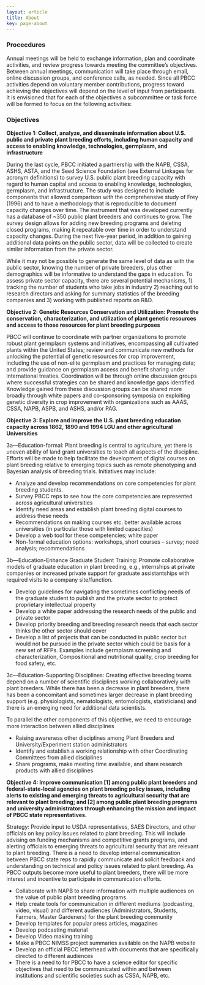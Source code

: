 ```yaml
---
layout: article
title: About
key: page-about
---
```


### Procecdures

Annual meetings will be held to exchange information, plan and coordinate activities, and review progress towards meeting the committee’s objectives. Between annual meetings, communication will take place through email, online discussion groups, and conference calls, as needed. Since all PBCC activities depend on voluntary member contributions, progress toward achieving the objectives will depend on the level of input from participants. It is envisioned that for each of the objectives a subcommittee or task force will be formed to focus on the following activities: 

### Objectives

**Objective 1: Collect, analyze, and disseminate information about U.S. public and private plant breeding efforts, including human capacity and access to enabling knowledge, technologies, germplasm, and infrastructure**

During the last cycle, PBCC initiated a partnership with the NAPB, CSSA, ASHS, ASTA, and the Seed Science Foundation (see External Linkages for acronym definitions) to survey U.S. public plant breeding capacity with regard to human capital and access to enabling knowledge, technologies, germplasm, and infrastructure. The study was designed to include components that allowed comparison with the comprehensive study of Frey (1996) and to have a methodology that is reproducible to document capacity changes over time.  The instrument that was developed currently has a database of ~350 public plant breeders and continues to grow. The survey design allows for adding new breeding programs and deleting closed programs, making it repeatable over time in order to understand capacity changes. During the next five-year period, in addition to gaining additional data points on the public sector, data will be collected to create similar information from the private sector.

While it may not be possible to generate the same level of data as with the public sector, knowing the number of private breeders, plus other demographics will be informative to understand the gaps in education. To assess private sector capacity, there are several potential mechanisms, 1) tracking the number of students who take jobs in industry 2) reaching out to research directors and asking for summary statistics of the breeding companies and 3) working with published reports on R&D.  

**Objective 2: Genetic Resources Conservation and Utilization: Promote the conservation, characterization, and utilization of plant genetic resources and access to those resources for plant breeding purposes**

PBCC will continue to coordinate with partner organizations to promote robust plant germplasm systems and initiatives, encompassing all cultivated plants within the United States; review and communicate new methods for unlocking the potential of genetic resources for crop improvement, including the use of non-elite germplasm and practices for managing data; and provide guidance on germplasm access and benefit sharing under international treaties. Coordination will be through online discussion groups where successful strategies can be shared and knowledge gaps identified. Knowledge gained from these discussion groups can be shared more broadly through white papers and co-sponsoring symposia on exploiting genetic diversity in crop improvement with organizations such as AAAS, CSSA, NAPB, ASPB, and ASHS, and/or PAG. 

**Objective 3: Explore and improve the U.S. plant breeding education capacity across 1862, 1890 and 1994 LGU and other agricultural Universities**

3a—Education-formal: Plant breeding is central to agriculture, yet there is uneven ability of land grant universities to teach all aspects of the discipline. Efforts will be made to help facilitate the development of digital courses on plant breeding relative to emerging topics such as remote phenotyping and Bayesian analysis of breeding trials. Initiatives may include:

  * Analyze and develop recommendations on core competencies for plant breeding students.
  * Survey PBCC reps to see how the core competencies are represented across agricultural universities
  * Identify need areas and establish plant breeding digital courses to address these needs
  * Recommendations on making courses etc. better available across universities (in particular those with limited capacities)
  * Develop a web tool for these competencies; white paper
  * Non-formal education options: workshops, short courses – survey; need analysis; recommendations

3b—Education-Enhance Graduate Student Training: Promote collaborative models of graduate education in plant breeding, e.g., internships at private companies or increased private support for graduate assistantships with required visits to a company site/function.

  * Develop guidelines for navigating the sometimes conflicting needs of the graduate student to publish and the private sector to protect proprietary intellectual property
  * Develop a white paper addressing the research needs of the public and private sector
  * Develop priority breeding and breeding research needs that each sector thinks the other sector should cover
  * Develop a list of projects that can be conducted in public sector but would not be pursued in the private sector which could be basis for a new set of RFPs. Examples include germplasm screening and characterization, Compositional and nutritional quality, crop breeding for food safety, etc.

3c—Education-Supporting Disciplines: Creating effective breeding teams depend on a number of scientific disciplines working collaboratively with plant breeders. While there has been a decrease in plant breeders, there has been a concomitant and sometimes larger decrease in plant breeding support (e.g. physiologists, nematologists, entomologists, statisticians) and there is an emerging need for additional data scientists.

To parallel the other components of this objective, we need to encourage more interaction between allied disciplines

  * Raising awareness other disciplines among Plant Breeders and University/Experiment station administrators
  * Identify and establish a working relationship with other Coordinating Committees from allied disciplines
  * Share programs, make meeting time available, and share research products with allied disciplines

**Objective 4: Improve communication [1] among public plant breeders and federal-state-local agencies on plant breeding policy issues, including alerts to existing and emerging threats to agricultural security that are relevant to plant breeding; and [2] among public plant breeding programs and university administrators through enhancing the mission and impact of PBCC state representatives.**

Strategy: Provide input to USDA representatives, SAES Directors, and other officials on key policy issues related to plant breeding. This will include advising on funding mechanisms and competitive grants programs, and alerting officials to emerging threats to agricultural security that are relevant to plant breeding. There is a need to develop internal communication between PBCC state reps to rapidly communicate and solicit feedback and understanding on technical and policy issues related to plant breeding. As PBCC outputs become more useful to plant breeders, there will be more interest and incentive to participate in communication efforts.

  * Collaborate with NAPB to share information with multiple audiences on the value of public plant breeding programs.
  * Help create tools for communication in different mediums (podcasting, video, visual) and different audiences (Administrators, Students, Farmers, Master Gardeners) for the plant breeding community
  * Develop templates for popular press articles, magazines
  * Develop podcasting material
  * Develop Video making training
  * Make a PBCC NIMSS project summaries available on the NAPB website
  * Develop an official PBCC letterhead with documents that are specifically directed to different audiences
  * There is a need to for PBCC to have a science editor for specific objectives that need to be communicated within and between institutions and scientific societies such as CSSA, NAPB, etc.